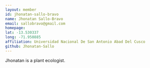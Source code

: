 ```yaml
---
layout: member
id: jhonatan-sallo-bravo
name: Jhonatan Sallo-Bravo
email: sallobravo@gmail.com
homepage: 
lat: -13.530337
long: -71.950885
affiliation: Universidad Nacional De San Antonio Abad Del Cusco 
github: Jhonatan-Sallo
---
```


Jhonatan is a plant ecologist. 

